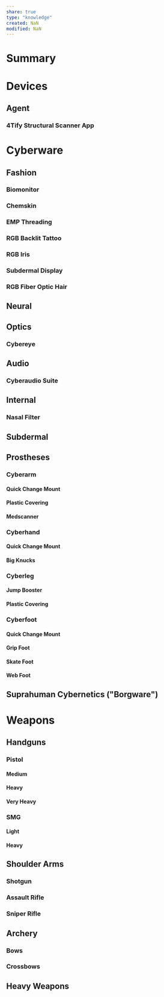 ```yaml
---
share: true
type: "knowledge"
created: NaN 
modified: NaN
---
```

# Summary
# Devices
## Agent
### 4Tify Structural Scanner App

# Cyberware
## Fashion
### Biomonitor
### Chemskin
### EMP Threading
### RGB Backlit Tattoo
### RGB Iris
### Subdermal Display
### RGB Fiber Optic Hair
## Neural
## Optics
### Cybereye
## Audio
### Cyberaudio Suite
## Internal
### Nasal Filter
## Subdermal
## Prostheses
### Cyberarm
#### Quick Change Mount
#### Plastic Covering
#### Medscanner
### Cyberhand
#### Quick Change Mount
#### Big Knucks
### Cyberleg
#### Jump Booster
#### Plastic Covering
### Cyberfoot
#### Quick Change Mount
#### Grip Foot
#### Skate Foot
#### Web Foot
## Suprahuman Cybernetics ("Borgware")

# Weapons

## Handguns
### Pistol
#### Medium
#### Heavy
#### Very Heavy

### SMG
#### Light
#### Heavy

## Shoulder Arms
### Shotgun
### Assault Rifle
### Sniper Rifle

## Archery
### Bows
### Crossbows

## Heavy Weapons


